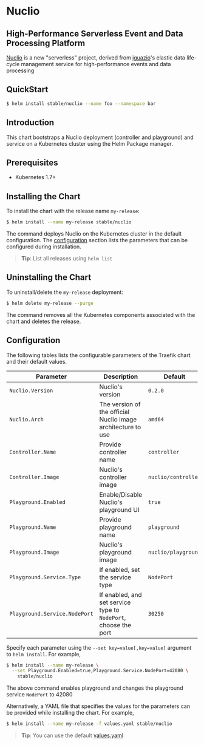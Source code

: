 # Nuclio

##  High-Performance Serverless Event and Data Processing Platform

[Nuclio](https://nuclio.io) is a new "serverless" project, derived from [iguazio](https://iguazio.com)'s elastic data life-cycle management service for high-performance events and data processing

## QuickStart

```bash
$ helm install stable/nuclio --name foo --namespace bar
```

## Introduction

This chart bootstraps a Nuclio deployment (controller and playground) and service on a Kubernetes cluster using the Helm Package manager.

## Prerequisites

- Kubernetes 1.7+

## Installing the Chart

To install the chart with the release name `my-release`:

```bash
$ helm install --name my-release stable/nuclio
```

The command deploys Nuclio on the Kubernetes cluster in the default configuration. The [configuration](#configuration) section lists the parameters that can be configured during installation.

> **Tip**: List all releases using `helm list`

## Uninstalling the Chart

To uninstall/delete the `my-release` deployment:

```bash
$ helm delete my-release --purge
```

The command removes all the Kubernetes components associated with the chart and deletes the release.

## Configuration
The following tables lists the configurable parameters of the Traefik chart and their default values.

| Parameter                       | Description                                                          | Default                                   |
| ------------------------------- | -------------------------------------------------------------------- | ----------------------------------------- |
| `Nuclio.Version`                | Nuclio's version                                                     | `0.2.0`                                   |
| `Nuclio.Arch`                   | The version of the official Nuclio image architecture to use         | `amd64`                                   |
| `Controller.Name`               | Provide controller name                                              | `controller`                              |
| `Controller.Image`              | Nuclio's controller image                                            | `nuclio/controller`                       |
| `Playground.Enabled`            | Enable/Disable Nuclio's playground UI                                | `true`                                    |
| `Playground.Name`               | Provide playground name                                              | `playground`                              |
| `Playground.Image`              | Nuclio's playground image                                            | `nuclio/playground`                       |
| `Playground.Service.Type`       | If enabled, set the service type                                     | `NodePort`                                |
| `Playground.Service.NodePort`   | If enabled, and set service type to `NodePort`, choose the port      | `30250`                                   |

Specify each parameter using the `--set key=value[,key=value]` argument to `helm install`. For example,

```bash
$ helm install --name my-release \
  --set Playground.Enabled=true,Playground.Service.NodePort=42080 \
    stable/nuclio
```

The above command enables playground and changes the playground service `NodePort` to 42080

Alternatively, a YAML file that specifies the values for the parameters can be provided while installing the chart. For example,

```bash
$ helm install --name my-release -f values.yaml stable/nuclio
```

> **Tip**: You can use the default [values.yaml](values.yaml)